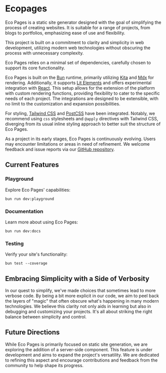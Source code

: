 # Ecopages

Eco Pages is a static site generator designed with the goal of simplifying the process of creating websites. It is suitable for a range of projects, from blogs to portfolios, emphasizing ease of use and flexibility.

This project is built on a commitment to clarity and simplicity in web development, utilizing modern web technologies without obscuring the process with unnecessary complexity.

Eco Pages relies on a minimal set of dependencies, carefully chosen to support its core functionality.

Eco Pages is built on the [Bun](https://bun.sh/) runtime, primarily utilizing [Kita](https://kita.js.org/) and [Mdx](https://mdxjs.com/) for rendering. Additionally, it supports [Lit Elements](https://lit.dev/) and offers experimental integration with [React](https://react.dev/). This setup allows for the extension of the platform with custom rendering functions, providing flexibility to cater to the specific needs of each project. The integrations are designed to be extensible, with no limit to the customization and expansion possibilities.

For styling, [Tailwind CSS](https://tailwindcss.com/) and [PostCSS](https://postcss.org/) have been integrated. Notably, we recommend using `css` stylesheets and `@apply` directives with Tailwind CSS, diverging from its usual inline styling approach to better suit the structure of Eco Pages.

As a project in its early stages, Eco Pages is continuously evolving. Users may encounter limitations or areas in need of refinement. We welcome feedback and issue reports via our [GitHub repository](https://github.com/ecopages/ecopages).

## Current Features

### Playground

Explore Eco Pages' capabilities:

`bun run dev:playground`

### Documentation

Learn more about using Eco Pages:

`bun run dev:docs`

### Testing

Verify your site's functionality:

`bun test --coverage`

## Embracing Simplicity with a Side of Verbosity

In our quest to simplify, we've made choices that sometimes lead to more verbose code. By being a bit more explicit in our code, we aim to peel back the layers of "magic" that often obscure what's happening in many modern technologies. We believe this clarity not only aids in learning but also in debugging and customizing your projects. It's all about striking the right balance between simplicity and control.

## Future Directions

While Eco Pages is primarily focused on static site generation, we are exploring the addition of a server-side component. This feature is under development and aims to expand the project's versatility. We are dedicated to refining this aspect and encourage contributions and feedback from the community to help shape its progress.
